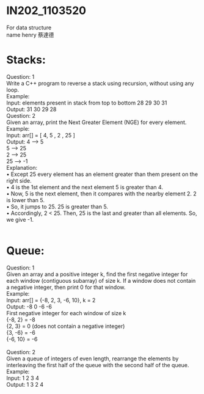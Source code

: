 # IN202_1103520
For data structure <br>
name henry 蔡達德 <br>
# Stacks: <br>
Question: 1<br>
Write a C++ program to reverse a stack using recursion, without using any loop.<br>
Example:<br>
Input: elements present in stack from top to bottom 28 29 30 31<br>
Output: 31 30 29 28 <br>
Question: 2<br>
Given an array, print the Next Greater Element (NGE) for every element.<br>
Example:<br>
Input: arr[] =  [ 4, 5 , 2 , 25 ]<br>
Output:  4   –>  5<br>
         5   –>  25<br>
         2   –>  25<br>
         25  –>  -1<br>
Explanation: <br>
•	Except 25 every element has an element greater than them present on the right side.<br>
•	4 is the 1st element and the next element 5 is greater than 4.<br>
•	Now, 5 is the next element, then it compares with the nearby element 2. 2 is lower than 5. <br>
•	So, it jumps to 25. 25 is greater than 5.<br>
•	Accordingly, 2 < 25. Then, 25 is the last and greater than all elements. So, we give -1.<br>
<br>
# Queue:<br>
Question: 1<br>
Given an array and a positive integer k, find the first negative integer for each window (contiguous subarray) of size k. If a window does not contain a negative integer, then print 0 for that window.<br>
Example: <br>
	Input: arr[] = {-8, 2, 3, -6, 10}, k = 2<br>
Output: -8 0 -6 -6<br>
First negative integer for each window of size k<br>
{-8, 2} = -8<br>
{2, 3} = 0 (does not contain a negative integer)<br>
{3, -6} = -6<br>
{-6, 10} = -6<br>
<br>
Question: 2<br>
	Given a queue of integers of even length, rearrange the elements by interleaving the first half of the queue with the second half of the queue.<br>
Example:<br>
	Input:  1 2 3 4<br>
Output: 1 3 2 4<br>
